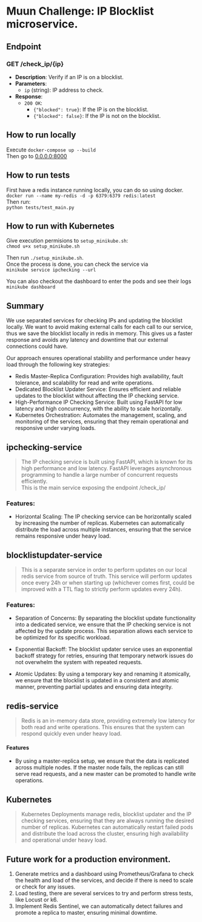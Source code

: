 # Muun Challenge: IP Blocklist microservice.

## Endpoint

### GET /check_ip/{ip}
- **Description**: Verify if an IP is on a blocklist.
- **Parameters**: 
  - `ip` (string): IP address to check.
- **Response**: 
  - `200 OK`: 
    - `{"blocked": true}`: If the IP is on the blocklist.
    - `{"blocked": false}`: If the IP is not on the blocklist.


## How to run locally
Execute `docker-compose up --build`   
Then go to [0.0.0.0:8000](http://0.0.0.0:8000)

## How to run tests
First have a redis instance running locally, you can do so using docker.  
`docker run --name my-redis -d -p 6379:6379 redis:latest`  
Then run:   
`python tests/test_main.py`

## How to run with Kubernetes

Give execution permisions to `setup_minikube.sh`:   
`chmod u+x setup_minikube.sh`

Then run `./setup_minikube.sh`.  
Once the process is done, you can check the service via  
`minikube service ipchecking --url`

You can also checkout the dashboard to enter the pods and see their logs  
`minikube dashboard`



## Summary 
We use separated services for checking IPs and updating the blocklist locally.
We want to avoid making external calls for each call to our service, thus we save the blocklist locally in redis in memory. This gives us a faster response and avoids any latency and downtime that our external connections could have.

Our approach ensures operational stability and performance under heavy load through the following key strategies:

- Redis Master-Replica Configuration: Provides high availability, fault tolerance, and scalability for read and write operations.
- Dedicated Blocklist Updater Service: Ensures efficient and reliable updates to the blocklist without affecting the IP checking service.
- High-Performance IP Checking Service: Built using FastAPI for low latency and high concurrency, with the ability to scale horizontally.
- Kubernetes Orchestration: Automates the management, scaling, and monitoring of the services, ensuring that they remain operational and responsive under varying loads.


## ipchecking-service
>The IP checking service is built using FastAPI, which is known for its high performance and low latency. FastAPI leverages asynchronous programming to handle a large number of concurrent requests efficiently.   
This is the main service exposing the endpoint /check_ip/

### Features:
* Horizontal Scaling: The IP checking service can be horizontally scaled by increasing the number of replicas. Kubernetes can automatically distribute the load across multiple instances, ensuring that the service remains responsive under heavy load.


## blocklistupdater-service
>This is a separate service in order to perform updates on our local redis service from source of truth. This service will perform updates once every 24h or when starting up (whichever comes first, could be improved with a TTL flag to strictly perform updates every 24h). 

### Features:

* Separation of Concerns: By separating the blocklist update functionality into a dedicated service, we ensure that the IP checking service is not affected by the update process. This separation allows each service to be optimized for its specific workload. 

* Exponential Backoff: The blocklist updater service uses an exponential backoff strategy for retries, ensuring that temporary network issues do not overwhelm the system with repeated requests.

* Atomic Updates: By using a temporary key and renaming it atomically, we ensure that the blocklist is updated in a consistent and atomic manner, preventing partial updates and ensuring data integrity. 


## redis-service
>Redis is an in-memory data store, providing extremely low latency for both read and write operations. This ensures that the system can respond quickly even under heavy load.

#### Features
* By using a master-replica setup, we ensure that the data is replicated across multiple nodes. If the master node fails, the replicas can still serve read requests, and a new master can be promoted to handle write operations.

## Kubernetes
>Kubernetes Deployments manage redis, blocklist updater and the IP checking services, ensuring that they are always running the desired number of replicas. Kubernetes can automatically restart failed pods and distribute the load across the cluster, ensuring high availability and operational under heavy load.



## Future work for a production environment.
1. Generate metrics and a dashboard using Prometheus/Grafana to check the health and load of the services, and decide if there is need to scale or check for any issues.
2. Load testing, there are several services to try and perform stress tests, like Locust or k6.
3. Implement Redis Sentinel, we can automatically detect failures and promote a replica to master, ensuring minimal downtime.